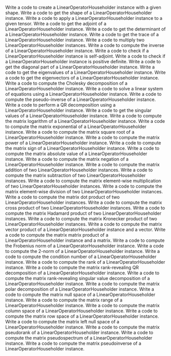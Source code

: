 Write a code to create a LinearOperatorHouseholder instance with a given shape.
Write a code to get the shape of a LinearOperatorHouseholder instance.
Write a code to apply a LinearOperatorHouseholder instance to a given tensor.
Write a code to get the adjoint of a LinearOperatorHouseholder instance.
Write a code to get the determinant of a LinearOperatorHouseholder instance.
Write a code to get the trace of a LinearOperatorHouseholder instance.
Write a code to multiply two LinearOperatorHouseholder instances.
Write a code to compute the inverse of a LinearOperatorHouseholder instance.
Write a code to check if a LinearOperatorHouseholder instance is self-adjoint.
Write a code to check if a LinearOperatorHouseholder instance is positive definite.
Write a code to get the diagonal part of a LinearOperatorHouseholder instance.
Write a code to get the eigenvalues of a LinearOperatorHouseholder instance.
Write a code to get the eigenvectors of a LinearOperatorHouseholder instance.
Write a code to compute the Cholesky decomposition of a LinearOperatorHouseholder instance.
Write a code to solve a linear system of equations using a LinearOperatorHouseholder instance.
Write a code to compute the pseudo-inverse of a LinearOperatorHouseholder instance.
Write a code to perform a QR decomposition using a LinearOperatorHouseholder instance.
Write a code to get the singular values of a LinearOperatorHouseholder instance.
Write a code to compute the matrix logarithm of a LinearOperatorHouseholder instance.
Write a code to compute the matrix exponential of a LinearOperatorHouseholder instance.
Write a code to compute the matrix square root of a LinearOperatorHouseholder instance.
Write a code to compute the matrix power of a LinearOperatorHouseholder instance.
Write a code to compute the matrix sign of a LinearOperatorHouseholder instance.
Write a code to compute the matrix absolute value of a LinearOperatorHouseholder instance.
Write a code to compute the matrix negation of a LinearOperatorHouseholder instance.
Write a code to compute the matrix addition of two LinearOperatorHouseholder instances.
Write a code to compute the matrix subtraction of two LinearOperatorHouseholder instances.
Write a code to compute the matrix element-wise multiplication of two LinearOperatorHouseholder instances.
Write a code to compute the matrix element-wise division of two LinearOperatorHouseholder instances.
Write a code to compute the matrix dot product of two LinearOperatorHouseholder instances.
Write a code to compute the matrix cross product of two LinearOperatorHouseholder instances.
Write a code to compute the matrix Hadamard product of two LinearOperatorHouseholder instances.
Write a code to compute the matrix Kronecker product of two LinearOperatorHouseholder instances.
Write a code to compute the matrix vector product of a LinearOperatorHouseholder instance and a vector.
Write a code to compute the matrix matrix product of a LinearOperatorHouseholder instance and a matrix.
Write a code to compute the Frobenius norm of a LinearOperatorHouseholder instance.
Write a code to compute the 2-norm of a LinearOperatorHouseholder instance.
Write a code to compute the condition number of a LinearOperatorHouseholder instance.
Write a code to compute the rank of a LinearOperatorHouseholder instance.
Write a code to compute the matrix rank-revealing QR decomposition of a LinearOperatorHouseholder instance.
Write a code to compute the matrix rank-revealing singular value decomposition of a LinearOperatorHouseholder instance.
Write a code to compute the matrix polar decomposition of a LinearOperatorHouseholder instance.
Write a code to compute the matrix null space of a LinearOperatorHouseholder instance.
Write a code to compute the matrix range of a LinearOperatorHouseholder instance.
Write a code to compute the matrix column space of a LinearOperatorHouseholder instance.
Write a code to compute the matrix row space of a LinearOperatorHouseholder instance.
Write a code to compute the matrix left null space of a LinearOperatorHouseholder instance.
Write a code to compute the matrix pseudorank of a LinearOperatorHouseholder instance.
Write a code to compute the matrix pseudospectrum of a LinearOperatorHouseholder instance.
Write a code to compute the matrix pseudoinverse of a LinearOperatorHouseholder instance.